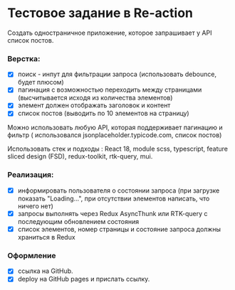 # Тестовое задание в Re-action
Создать одностраничное приложение, которое запрашивает у API список постов.
### Верстка:
- [x] поиск - инпут для фильтрации запроса (использовать debounce, будет плюсом)
- [x] пагинация с возможностью переходить между страницами (высчитывается исходя из количества элементов)
- [x] элемент должен отображать заголовок и контент
- [x] список постов (выводить по 10 элементов на страницу)

Можно использовать любую API, которая поддерживает пагинацию и фильтр ( использовался jsonplaceholder.typicode.com, список постов)  

Использовать стек и подходы : React 18, module scss, typescript, feature sliced design (FSD), redux-toolkit, rtk-query, mui.

### Реализация:
- [x] информировать пользователя о состоянии запроса (при загрузке показать "Loading...", при отсутствии элементов написать, что ничего нет)
- [x] запросы выполнять через Redux AsyncThunk или RTK-query с последующим обновлением состояния
- [x] список элементов, номер страницы и состояние запроса должны храниться в Redux

### Оформление
- [X] ссылка на GitHub.
- [X] deploy на GitHub pages и прислать ссылку.

